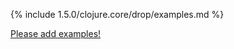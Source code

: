 {% include 1.5.0/clojure.core/drop/examples.md %}

[Please add examples!](https://github.com/arrdem/grimoire/edit/master/_includes/1.6.0/clojure.core/drop/examples.md)
